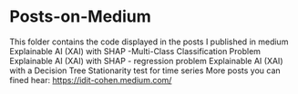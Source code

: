 # Posts-on-Medium
This folder contains the code displayed in the posts I published in medium
Explainable AI (XAI) with SHAP -Multi-Class Classification Problem
Explainable AI (XAI) with SHAP - regression problem
Explainable AI (XAI) with a Decision Tree
Stationarity test for time series
More posts you can fined hear: https://idit-cohen.medium.com/
